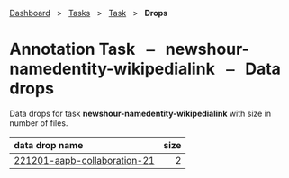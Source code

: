 [Dashboard](../../../index.md)  &nbsp; > &nbsp; [Tasks](../../index.md)  &nbsp; > &nbsp; [Task](../index.md)  &nbsp; > &nbsp; **Drops** 

# Annotation Task &nbsp; ⎯ &nbsp; newshour-namedentity-wikipedialink &nbsp; ⎯ &nbsp; Data drops

Data drops for task **newshour-namedentity-wikipedialink** with size in number of files.

| data drop name | size |
| :------ | ------: |
| [221201-aapb-collaboration-21](221201-aapb-collaboration-21.md) | 2 |
